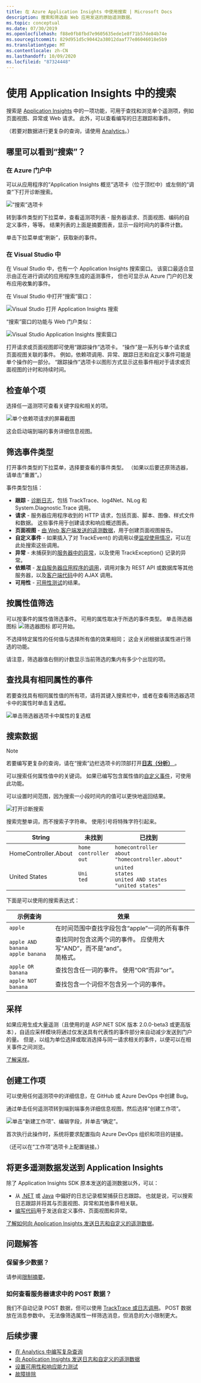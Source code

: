 ```yaml
---
title: 在 Azure Application Insights 中使用搜索 | Microsoft Docs
description: 搜索和筛选由 Web 应用发送的原始遥测数据。
ms.topic: conceptual
ms.date: 07/30/2019
ms.openlocfilehash: f88e0fb8fbd7e9605635ede1e8f71b57de84b74e
ms.sourcegitcommit: 829d951d5c90442a38012daaf77e86046018e5b9
ms.translationtype: MT
ms.contentlocale: zh-CN
ms.lasthandoff: 10/09/2020
ms.locfileid: "87324448"
---
```

# <a name="using-search-in-application-insights"></a>使用 Application Insights 中的搜索

搜索是 [Application Insights](./app-insights-overview.md) 中的一项功能，可用于查找和浏览单个遥测项，例如页面视图、异常或 Web 请求。 此外，可以查看编写的日志跟踪和事件。

（若要对数据进行更复杂的查询，请使用 [Analytics](../log-query/get-started-portal.md)。）

## <a name="where-do-you-see-search"></a>哪里可以看到“搜索”？

### <a name="in-the-azure-portal"></a>在 Azure 门户中

可以从应用程序的“Application Insights 概览”选项卡（位于顶栏中）或左侧的“调查”下打开诊断搜索。

![“搜索”选项卡](./media/diagnostic-search/view-custom-events.png)

转到事件类型的下拉菜单，查看遥测项列表 - 服务器请求、页面视图、编码的自定义事件，等等。 结果列表的上面是摘要图表，显示一段时间内的事件计数。

单击下拉菜单或“刷新”，获取新的事件。

### <a name="in-visual-studio"></a>在 Visual Studio 中

在 Visual Studio 中，也有一个 Application Insights 搜索窗口。 该窗口最适合显示由正在进行调试的应用程序生成的遥测事件， 但也可显示从 Azure 门户的已发布应用收集的事件。

在 Visual Studio 中打开“搜索”窗口：

![Visual Studio 打开 Application Insights 搜索](./media/diagnostic-search/32.png)

“搜索”窗口的功能与 Web 门户类似：

![Visual Studio Application Insights 搜索窗口](./media/diagnostic-search/34.png)

打开请求或页面视图即可使用“跟踪操作”选项卡。 “操作”是一系列与单个请求或页面视图关联的事件。 例如，依赖项调用、异常、跟踪日志和自定义事件可能是单个操作的一部分。 “跟踪操作”选项卡以图形方式显示这些事件相对于请求或页面视图的计时和持续时间。

## <a name="inspect-individual-items"></a>检查单个项

选择任一遥测项可查看关键字段和相关的项。

![单个依赖项请求的屏幕截图](./media/diagnostic-search/telemetry-item.png)

这会启动端到端的事务详细信息视图。

## <a name="filter-event-types"></a>筛选事件类型

打开事件类型的下拉菜单，选择要查看的事件类型。 （如果以后要还原筛选器，请单击“重置”。）

事件类型包括：

* **跟踪** - [诊断日志](./asp-net-trace-logs.md)，包括 TrackTrace、log4Net、NLog 和 System.Diagnostic.Trace 调用。
* **请求** - 服务器应用程序收到的 HTTP 请求，包括页面、脚本、图像、样式文件和数据。 这些事件用于创建请求和响应概述图表。
* **页面视图** - [由 Web 客户端发送的遥测数据](./javascript.md)，用于创建页面视图报告。
* **自定义事件** - 如果插入了对 TrackEvent() 的调用以便[监视使用情况](./api-custom-events-metrics.md)，可以在此处搜索这些调用。
* **异常** - 未捕获到的[服务器中的异常](./asp-net-exceptions.md)，以及使用 TrackException() 记录的异常。
* **依赖项** - [发自服务器应用程序的调用](./asp-net-dependencies.md)，调用对象为 REST API 或数据库等其他服务器，以及[客户端代码](./javascript.md)中的 AJAX 调用。
* **可用性** - [可用性测试](./monitor-web-app-availability.md)的结果。

## <a name="filter-on-property-values"></a>按属性值筛选

可以按事件的属性值筛选事件。 可用的属性取决于所选的事件类型。 单击筛选器图标 ![筛选器图标](./media/diagnostic-search/filter-icon.png) 即可开始。

不选择特定属性的任何值与选择所有值的效果相同； 这会关闭根据该属性进行筛选的功能。

请注意，筛选器值右侧的计数显示当前筛选的集内有多少个出现的项。

## <a name="find-events-with-the-same-property"></a>查找具有相同属性的事件

若要查找具有相同属性值的所有项，请将其键入搜索栏中，或者在查看筛选器选项卡中的属性时单击复选框。

![单击筛选器选项卡中属性的复选框](./media/diagnostic-search/filter-property.png)

## <a name="search-the-data"></a>搜索数据

> [!NOTE]
> 若要编写更复杂的查询，请在“搜索”边栏选项卡的顶部打开[**日志（分析）** ](../log-query/get-started-portal.md)。
>

可以搜索任何属性值中的关键词。 如果已编写包含属性值的[自定义事件](./api-custom-events-metrics.md)，可使用此功能。

可以设置时间范围，因为搜索一小段时间内的值可以更快地返回结果。

![打开诊断搜索](./media/diagnostic-search/search-property.png)

搜索完整单词，而不搜索子字符串。 使用引号将特殊字符引起来。

| String |  未找到 | 已找到 |
| --- | --- | --- |
| HomeController.About |`home`<br/>`controller`<br/>`out` | `homecontroller`<br/>`about`<br/>`"homecontroller.about"`|
|United States|`Uni`<br/>`ted`|`united`<br/>`states`<br/>`united AND states`<br/>`"united states"`

下面是可以使用的搜索表达式：

| 示例查询 | 效果 |
| --- | --- |
| `apple` |在时间范围中查找字段包含“apple”一词的所有事件 |
| `apple AND banana` <br/>`apple banana` |查找同时包含这两个词的事件。 应使用大写“AND”，而不是“and”。 <br/>简格式。 |
| `apple OR banana` |查找包含任一词的事件。 使用“OR”而非“or”。 |
| `apple NOT banana` |查找包含一个词但不包含另一个词的事件。 |

## <a name="sampling"></a>采样

如果应用生成大量遥测（且使用的是 ASP.NET SDK 版本 2.0.0-beta3 或更高版本），自适应采样模块将通过仅发送具有代表性的事件部分来自动减少发送到门户的量。 但是，以组为单位选择或取消选择与同一请求相关的事件，以便可以在相关事件之间浏览。

[了解采样](./sampling.md)。

## <a name="create-work-item"></a>创建工作项

可以使用任何遥测项中的详细信息，在 GitHub 或 Azure DevOps 中创建 Bug。

通过单击任何遥测项转到端到端事务详细信息视图，然后选择“创建工作项”。 

![单击“新建工作项”、编辑字段，并单击“确定”。](./media/diagnostic-search/work-item.png)

首次执行此操作时，系统将要求配置指向 Azure DevOps 组织和项目的链接。

（还可以在“工作项”选项卡上配置链接。）

## <a name="send-more-telemetry-to-application-insights"></a>将更多遥测数据发送到 Application Insights

除了 Application Insights SDK 原本发送的遥测数据以外，可以：

* 从 [.NET](./asp-net-trace-logs.md) 或 [Java](./java-trace-logs.md) 中偏好的日志记录框架捕获日志跟踪。 也就是说，可以搜索日志跟踪并将其与页面视图、异常和其他事件相关联。
* [编写代码](./api-custom-events-metrics.md)用于发送自定义事件、页面视图和异常。

[了解如何向 Application Insights 发送日志和自定义的遥测数据](./asp-net-trace-logs.md)。

## <a name="q--a"></a><a name="questions"></a>问题解答

### <a name="how-much-data-is-retained"></a><a name="limits"></a>保留多少数据？

请参阅[限制摘要](./pricing.md#limits-summary)。

### <a name="how-can-i-see-post-data-in-my-server-requests"></a>如何查看服务器请求中的 POST 数据？

我们不自动记录 POST 数据，但可以使用 [TrackTrace 或日志调用](./asp-net-trace-logs.md)。 POST 数据放在消息参数中。 无法像筛选属性一样筛选消息，但消息的大小限制更大。

## <a name="next-steps"></a><a name="add"></a>后续步骤

* [在 Analytics 中编写复杂查询](../log-query/get-started-portal.md)
* [向 Application Insights 发送日志和自定义的遥测数据](./asp-net-trace-logs.md)
* [设置可用性和响应能力测试](./monitor-web-app-availability.md)
* [故障排除](../faq.md)

